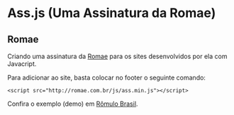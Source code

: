 Ass.js (Uma Assinatura da Romae)
======

## Romae

Criando uma assinatura da [Romae](http://www.romae.com.br) para os sites desenvolvidos por ela com Javacript.

Para adicionar ao site, basta colocar no footer o seguinte comando:

```
<script src="http://romae.com.br/js/ass.min.js"></script>
```

Confira o exemplo (demo) em [Rômulo Brasil](http//romulobrasil.com).
